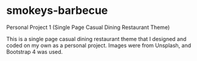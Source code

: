 # smokeys-barbecue
Personal Project 1 (Single Page Casual Dining Restaurant Theme)

This is a single page casual dining restaurant theme that I designed and coded on my own as a personal project. Images were from Unsplash, and Bootstrap 4 was used.
